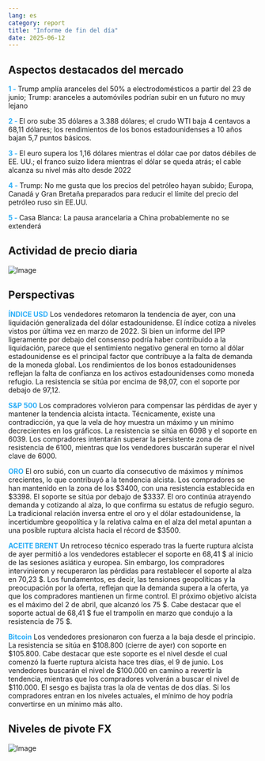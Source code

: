 ```yaml
---
lang: es
category: report
title: "Informe de fin del día"
date: 2025-06-12
---
```



<h2>Aspectos destacados del mercado</h2>
<strong style="color: #2caef7;">1 - </strong> Trump amplía aranceles del 50% a electrodomésticos a partir del 23 de junio; Trump: aranceles a automóviles podrían subir en un futuro no muy lejano

<strong style="color: #2caef7;">2 - </strong> El oro sube 35 dólares a 3.388 dólares; el crudo WTI baja 4 centavos a 68,11 dólares; los rendimientos de los bonos estadounidenses a 10 años bajan 5,7 puntos básicos.

<strong style="color: #2caef7;">3 - </strong> El euro supera los 1,16 dólares mientras el dólar cae por datos débiles de EE. UU.; el franco suizo lidera mientras el dólar se queda atrás; el cable alcanza su nivel más alto desde 2022

<strong style="color: #2caef7;">4 - </strong> Trump: No me gusta que los precios del petróleo hayan subido; Europa, Canadá y Gran Bretaña preparados para reducir el límite del precio del petróleo ruso sin EE.UU.

<strong style="color: #2caef7;">5 - </strong> Casa Blanca: La pausa arancelaria a China probablemente no se extenderá



<h2>Actividad de precio diaria</h2>
<img src="https://markleighedu.github.io/img/Jun-2025/12-Jun-2025/price.jpg" alt="Image"/>

<h2>Perspectivas</h2>
<strong style="color: #2caef7;">ÍNDICE USD</strong> Los vendedores retomaron la tendencia de ayer, con una liquidación generalizada del dólar estadounidense. El índice cotiza a niveles vistos por última vez en marzo de 2022. Si bien un informe del IPP ligeramente por debajo del consenso podría haber contribuido a la liquidación, parece que el sentimiento negativo general en torno al dólar estadounidense es el principal factor que contribuye a la falta de demanda de la moneda global. Los rendimientos de los bonos estadounidenses reflejan la falta de confianza en los activos estadounidenses como moneda refugio. La resistencia se sitúa por encima de 98,07, con el soporte por debajo de 97,12.

<strong style="color: #2caef7;">S&P 500</strong> Los compradores volvieron para compensar las pérdidas de ayer y mantener la tendencia alcista intacta. Técnicamente, existe una contradicción, ya que la vela de hoy muestra un máximo y un mínimo decrecientes en los gráficos. La resistencia se sitúa en 6098 y el soporte en 6039. Los compradores intentarán superar la persistente zona de resistencia de 6100, mientras que los vendedores buscarán superar el nivel clave de 6000.

<strong style="color: #2caef7;">ORO</strong> El oro subió, con un cuarto día consecutivo de máximos y mínimos crecientes, lo que contribuyó a la tendencia alcista. Los compradores se han mantenido en la zona de los $3400, con una resistencia establecida en $3398. El soporte se sitúa por debajo de $3337. El oro continúa atrayendo demanda y cotizando al alza, lo que confirma su estatus de refugio seguro. La tradicional relación inversa entre el oro y el dólar estadounidense, la incertidumbre geopolítica y la relativa calma en el alza del metal apuntan a una posible ruptura alcista hacia el récord de $3500.

<strong style="color: #2caef7;">ACEITE BRENT</strong> Un retroceso técnico esperado tras la fuerte ruptura alcista de ayer permitió a los vendedores establecer el soporte en 68,41 $ al inicio de las sesiones asiática y europea. Sin embargo, los compradores intervinieron y recuperaron las pérdidas para restablecer el soporte al alza en 70,23 $. Los fundamentos, es decir, las tensiones geopolíticas y la preocupación por la oferta, reflejan que la demanda supera a la oferta, ya que los compradores mantienen un firme control. El próximo objetivo alcista es el máximo del 2 de abril, que alcanzó los 75 $. Cabe destacar que el soporte actual de 68,41 $ fue el trampolín en marzo que condujo a la resistencia de 75 $.

<strong style="color: #2caef7;">Bitcoin</strong> Los vendedores presionaron con fuerza a la baja desde el principio. La resistencia se sitúa en $108.800 (cierre de ayer) con soporte en $105.800. Cabe destacar que este soporte es el nivel desde el cual comenzó la fuerte ruptura alcista hace tres días, el 9 de junio. Los vendedores buscarán el nivel de $100.000 en camino a revertir la tendencia, mientras que los compradores volverán a buscar el nivel de $110.000. El sesgo es bajista tras la ola de ventas de dos días. Si los compradores entran en los niveles actuales, el mínimo de hoy podría convertirse en un mínimo más alto.



<h2>Niveles de pivote FX</h2>
<img src="https://markleighedu.github.io/img/Jun-2025/12-Jun-2025/pivot.jpg" alt="Image"/>